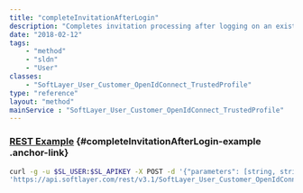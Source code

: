 ```yaml
---
title: "completeInvitationAfterLogin"
description: "Completes invitation processing after logging on an existing OpenIdConnect user identity and return an access token"
date: "2018-02-12"
tags:
    - "method"
    - "sldn"
    - "User"
classes:
    - "SoftLayer_User_Customer_OpenIdConnect_TrustedProfile"
type: "reference"
layout: "method"
mainService : "SoftLayer_User_Customer_OpenIdConnect_TrustedProfile"
---
```


### [REST Example](#completeInvitationAfterLogin-example) <a href="/article/rest/"><i class="fas fa-question"></i></a> {#completeInvitationAfterLogin-example .anchor-link} 
```bash
curl -g -u $SL_USER:$SL_APIKEY -X POST -d '{"parameters": [string, string, string]}' \
'https://api.softlayer.com/rest/v3.1/SoftLayer_User_Customer_OpenIdConnect_TrustedProfile/completeInvitationAfterLogin'
```
